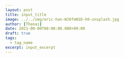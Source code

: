 ```yaml
---
layout: post
title: input_title
image: ../../img/eric-han-WJ6fmN1D-h0-unsplash.jpg
author: [Thanai]
date: 2021-00-00T00:00:00.000+09:00
draft: true
tags:
  - tag_name
excerpt: input_excerpt
---
```

